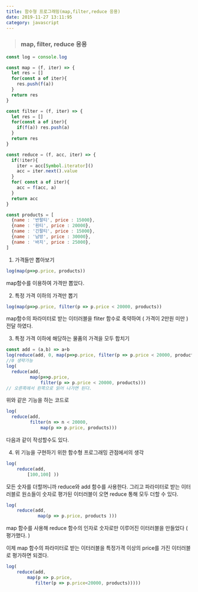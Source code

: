 ```yaml
---
title: 함수형 프로그래밍(map,filter,reduce 응용)
date: 2019-11-27 13:11:95
category: javascript
---
```


> ### map, filter, reduce 응용



```javascript
const log = console.log

const map = (f, iter) => {
  let res = []
  for(const a of iter){
    res.push(f(a))
  }
  return res
}

const filter = (f, iter) => {
  let res = []
  for(const a of iter){
    if(f(a)) res.push(a)
  }
  return res
}

const reduce = (f, acc, iter) => {
  if(!iter){
    iter = acc[Symbol.iterator]()
    acc = iter.next().value
  }
  for( const a of iter){
    acc = f(acc, a)
  }
  return acc
}

const products = [
  {name : '반팔티', price : 15000},
  {name : '흰티', price : 20000},
  {name : '긴팔티', price : 15000},
  {name : '남방', price : 30000},
  {name : '바지', price : 25000},
]
```



1. 가격들만 뽑아보기

```javascript
log(map(p=>p.price, products))
```

map함수를 이용하여 가격만 뽑았다.



2. 특정 가격 이하의 가격만 뽑기

```javascript
log(map(p=>p.price, filter(p => p.price < 20000, products))
```

map함수의 파라미터로 받는 이터러블을 fliter 함수로 축약하여 ( 가격이 2만원 미만  ) 전달 하였다.



3. 특정 가격 이하에 해당하는 물품의 가격을 모두 합치기

```javascript
const add = (a,b) => a+b
log(reduce(add, 0, map(p=>p.price, filter(p => p.price < 20000, products)))
//0 생략가능
log(
  reduce(add, 
         map(p=>p.price, 
             filter(p => p.price < 20000, products)))
// 오른쪽에서 왼쪽으로 읽어 나가면 된다.
```

위와 같은 기능을 하는 코드로

```javascript
log(
  reduce(add, 
         filter(n => n < 20000,
             map(p => p.price, products)))
```

다음과 같이 작성할수도 있다.



4. 위 기능을 구현하기 위한 함수형 프로그래밍 관점에서의 생각

```javascript
log(
	reduce(add,
        [100,100] ))
```

모든 숫자를 더할꺼니까 reduce와 add 함수를 사용한다. 그리고 파라미터로 받는 이터러블로 원소들이 숫자로 평가된 이터러블이 오면 reduce 통해 모두 더할 수 있다.

```javascript
log(
	reduce(add,
        	map(p => p.price, products )))
```

map 함수를 사용해 reduce 함수의 인자로 숫자로만 이루어진 이터러블을 만들었다 ( 평가했다. )

이제 map 함수의 파라미터로 받는 이터러블을 특정가격 이상의 price를 가진 이터러블로 평가하면 되겠다.

```javascript
log(
	reduce(add,
        map(p => p.price, 
           filter(p => p.price<20000, products)))))
```


